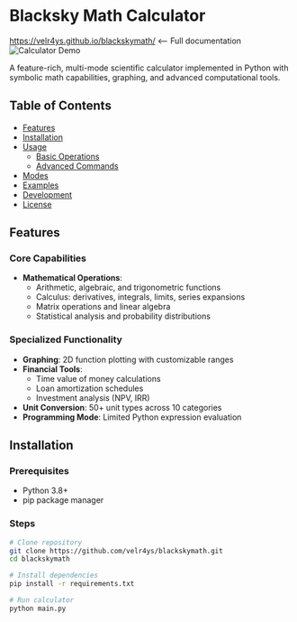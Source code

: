 # Blacksky Math Calculator
https://velr4ys.github.io/blackskymath/ <-- Full documentation
![Calculator Demo](demo.gif) <!-- Consider adding a demo gif later -->

A feature-rich, multi-mode scientific calculator implemented in Python with symbolic math capabilities, graphing, and advanced computational tools.

## Table of Contents
- [Features](#features)
- [Installation](#installation)
- [Usage](#usage)
  - [Basic Operations](#basic-operations)
  - [Advanced Commands](#advanced-commands)
- [Modes](#modes)
- [Examples](#examples)
- [Development](#development)
- [License](#license)

## Features

### Core Capabilities
- **Mathematical Operations**:
  - Arithmetic, algebraic, and trigonometric functions
  - Calculus: derivatives, integrals, limits, series expansions
  - Matrix operations and linear algebra
  - Statistical analysis and probability distributions

### Specialized Functionality
- **Graphing**: 2D function plotting with customizable ranges
- **Financial Tools**:
  - Time value of money calculations
  - Loan amortization schedules
  - Investment analysis (NPV, IRR)
- **Unit Conversion**: 50+ unit types across 10 categories
- **Programming Mode**: Limited Python expression evaluation

## Installation

### Prerequisites
- Python 3.8+
- pip package manager

### Steps
```bash
# Clone repository
git clone https://github.com/velr4ys/blackskymath.git
cd blackskymath

# Install dependencies
pip install -r requirements.txt

# Run calculator
python main.py
